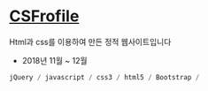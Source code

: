 # [**CSFrofile**](https://ckdtjs505.github.io/WebSite_myfrofile/)

Html과 css를 이용하여 만든 정적 웹사이트입니다

* 2018년 11월 ~ 12월

```dart
jQuery / javascript / css3 / html5 / Bootstrap /
```
